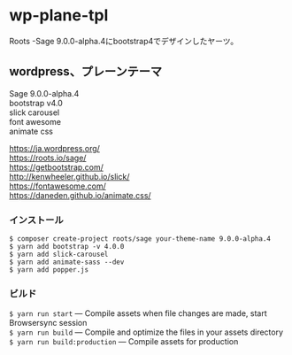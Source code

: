 # wp-plane-tpl
Roots -Sage 9.0.0-alpha.4にbootstrap4でデザインしたヤーツ。

## wordpress、プレーンテーマ
Sage 9.0.0-alpha.4  
bootstrap v4.0  
slick carousel  
font awesome  
animate css  

https://ja.wordpress.org/  
https://roots.io/sage/  
https://getbootstrap.com/  
http://kenwheeler.github.io/slick/  
https://fontawesome.com/  
https://daneden.github.io/animate.css/  

### インストール
``$ composer create-project roots/sage your-theme-name 9.0.0-alpha.4``   
``$ yarn add bootstrap -v 4.0.0``  
``$ yarn add slick-carousel``  
``$ yarn add animate-sass --dev``  
``$ yarn add popper.js``

### ビルド
``$ yarn run start`` — Compile assets when file changes are made, start Browsersync session  
``$ yarn run build`` — Compile and optimize the files in your assets directory  
``$ yarn run build:production`` — Compile assets for production  
